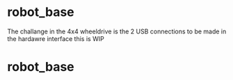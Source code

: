 # robot_base
The challange in the 4x4 wheeldrive is the 2 USB connections to be made in the hardawre interface 
this is WIP 

# robot_base
